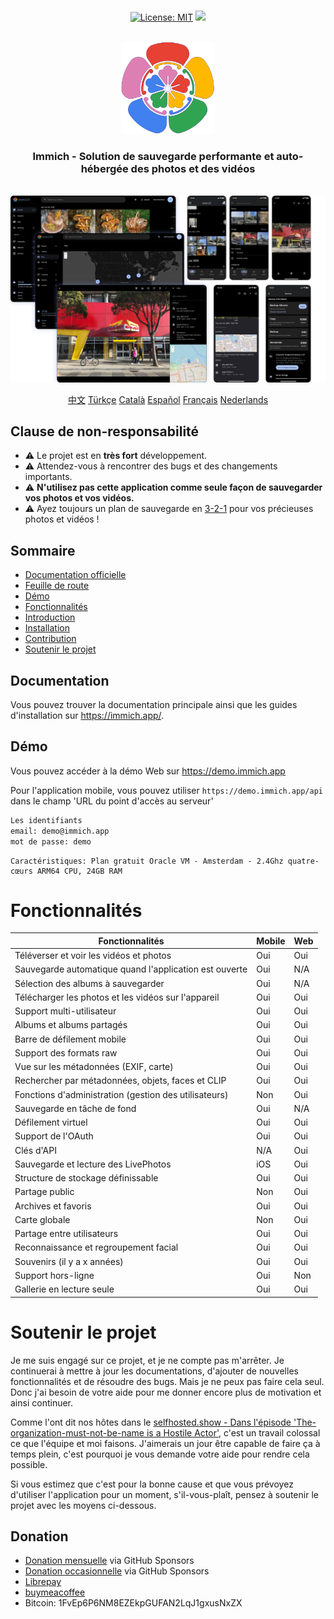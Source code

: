 <p align="center"> 
  <br/>  
  <a href="https://opensource.org/licenses/MIT"><img src="https://img.shields.io/badge/license-MIT-green.svg?color=3F51B5&style=for-the-badge&label=License&logoColor=000000&labelColor=ececec" alt="License: MIT"></a>
  <a href="https://discord.gg/D8JsnBEuKb">
    <img src="https://img.shields.io/discord/979116623879368755.svg?label=Discord&logo=Discord&style=for-the-badge&logoColor=000000&labelColor=ececec" atl="Discord"/>
  </a>
  <br/>  
  <br/>   
</p>

<p align="center">
<img src="design/immich-logo.svg" width="150" title="Login With Custom URL">
</p>
<h3 align="center">Immich - Solution de sauvegarde performante et auto-hébergée des photos et des vidéos</h3>
<br/>
<a href="https://immich.app">
<img src="design/immich-screenshots.png" title="Main Screenshot">
</a>
<br/>
<p align="center">
  <a href="README_zh_CN.md">中文</a>
  <a href="README_tr_TR.md">Türkçe</a>
  <a href="README_ca_ES.md">Català</a>
  <a href="README_es_ES.md">Español</a>
  <a href="README_fr_FR.md">Français</a>
  <a href="README_nl_NL.md">Nederlands</a>
</p>

## Clause de non-responsabilité

- ⚠️ Le projet est en **très fort** développement.
- ⚠️ Attendez-vous à rencontrer des bugs et des changements importants.
- ⚠️ **N'utilisez pas cette application comme seule façon de sauvegarder vos photos et vos vidéos.**
- ⚠️ Ayez toujours un plan de sauvegarde en [3-2-1](https://www.seagate.com/fr/fr/blog/what-is-a-3-2-1-backup-strategy/) pour vos précieuses photos et vidéos !

## Sommaire

- [Documentation officielle](https://immich.app/docs)
- [Feuille de route](https://github.com/orgs/immich-app/projects/1)
- [Démo](#demo)
- [Fonctionnalités](#features)
- [Introduction](https://immich.app/docs/overview/introduction)
- [Installation](https://immich.app/docs/install/requirements)
- [Contribution](https://immich.app/docs/overview/support-the-project)
- [Soutenir le projet](#support-the-project)

## Documentation

Vous pouvez trouver la documentation principale ainsi que les guides d'installation sur https://immich.app/.

## Démo

Vous pouvez accéder à la démo Web sur https://demo.immich.app

Pour l'application mobile, vous pouvez utiliser `https://demo.immich.app/api` dans le champ 'URL du point d'accès au serveur'

```bash title="Demo Credential"
Les identifiants
email: demo@immich.app
mot de passe: demo
```

```
Caractéristiques: Plan gratuit Oracle VM - Amsterdam - 2.4Ghz quatre-cœurs ARM64 CPU, 24GB RAM
```

# Fonctionnalités

| Fonctionnalités                                                  | Mobile | Web |
| ---------------------------------------------------------------- | ------ | --- |
| Téléverser et voir les vidéos et photos                          | Oui    | Oui |
| Sauvegarde automatique quand l'application est ouverte           | Oui    | N/A |
| Sélection des albums à sauvegarder                               | Oui    | N/A |
| Télécharger les photos et les vidéos sur l'appareil              | Oui    | Oui |
| Support multi-utilisateur                                        | Oui    | Oui |
| Albums et albums partagés                                        | Oui    | Oui |
| Barre de défilement mobile                                       | Oui    | Oui |
| Support des formats raw                                          | Oui    | Oui |
| Vue sur les métadonnées (EXIF, carte)                            | Oui    | Oui |
| Rechercher par métadonnées, objets, faces et CLIP                | Oui    | Oui |
| Fonctions d'administration (gestion des utilisateurs)            | Non    | Oui |
| Sauvegarde en tâche de fond                                      | Oui    | N/A |
| Défilement virtuel                                               | Oui    | Oui |
| Support de l'OAuth                                               | Oui    | Oui |
| Clés d'API                                                       | N/A    | Oui |
| Sauvegarde et lecture des LivePhotos                             | iOS    | Oui |
| Structure de stockage définissable                               | Oui    | Oui |
| Partage public                                                   | Non    | Oui |
| Archives et favoris                                              | Oui    | Oui |
| Carte globale                                                    | Non    | Oui |
| Partage entre utilisateurs                                       | Oui    | Oui |
| Reconnaissance et regroupement facial                            | Oui    | Oui |
| Souvenirs (il y a x années)                                      | Oui    | Oui |
| Support hors-ligne                                               | Oui    | Non |
| Gallerie en lecture seule                                        | Oui    | Oui |

# Soutenir le projet

Je me suis engagé sur ce projet, et je ne compte pas m'arrêter. Je continuerai à mettre à jour les documentations, d'ajouter de nouvelles fonctionnalités et de résoudre des bugs. Mais je ne peux pas faire cela seul. Donc j'ai besoin de votre aide pour me donner encore plus de motivation et ainsi continuer.

Comme l'ont dit nos hôtes dans le [selfhosted.show - Dans l'épisode 'The-organization-must-not-be-name is a Hostile Actor'](https://selfhosted.show/79?t=1418), c'est un travail colossal ce que l'équipe et moi faisons. J'aimerais un jour être capable de faire ça à temps plein, c'est pourquoi je vous demande votre aide pour rendre cela possible.

Si vous estimez que c'est pour la bonne cause et que vous prévoyez d'utiliser l'application pour un moment, s'il-vous-plaît, pensez à soutenir le projet avec les moyens ci-dessous.

## Donation

- [Donation mensuelle](https://github.com/sponsors/alextran1502) via GitHub Sponsors
- [Donation occasionnelle](https://github.com/sponsors/alextran1502?frequency=one-time&sponsor=alextran1502) via GitHub Sponsors
- [Librepay](https://liberapay.com/alex.tran1502/)
- [buymeacoffee](https://www.buymeacoffee.com/altran1502)
- Bitcoin: 1FvEp6P6NM8EZEkpGUFAN2LqJ1gxusNxZX
